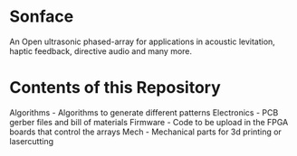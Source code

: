 # Sonface
An Open ultrasonic phased-array for applications in acoustic levitation, haptic feedback, directive audio and many more.


# Contents of this Repository
Algorithms - Algorithms to generate different patterns
Electronics - PCB gerber files and bill of materials
Firmware - Code to be upload in the FPGA boards that control the arrays
Mech - Mechanical parts for 3d printing or lasercutting
